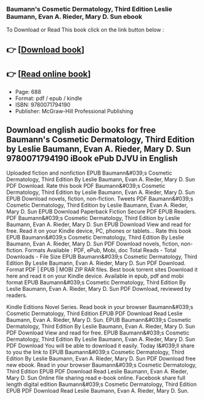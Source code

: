 ### Baumann's Cosmetic Dermatology, Third Edition Leslie Baumann, Evan A. Rieder, Mary D. Sun ebook

To Download or Read This book click on the link button below :

## 👉  [**[Download book](http://get-pdfs.com/download.php?group=book&from=github.com&id=641594&lnk=1061 "Download book")**]

## 👉  [**[Read online book](http://get-pdfs.com/download.php?group=book&from=github.com&id=641594&lnk=1061 "Read online book")**]


* Page: 688
* Format: pdf / epub / kindle
* ISBN: 9780071794190
* Publisher: McGraw-Hill Professional Publishing



## Download english audio books for free Baumann's Cosmetic Dermatology, Third Edition by Leslie Baumann, Evan A. Rieder, Mary D. Sun 9780071794190 iBook ePub DJVU in English


Uploaded fiction and nonfiction EPUB Baumann&amp;#039;s Cosmetic Dermatology, Third Edition By Leslie Baumann, Evan A. Rieder, Mary D. Sun PDF Download. Rate this book PDF Baumann&amp;#039;s Cosmetic Dermatology, Third Edition by Leslie Baumann, Evan A. Rieder, Mary D. Sun EPUB Download novels, fiction, non-fiction. Tweets PDF Baumann&amp;#039;s Cosmetic Dermatology, Third Edition by Leslie Baumann, Evan A. Rieder, Mary D. Sun EPUB Download Paperback Fiction Secure PDF EPUB Readers. PDF Baumann&amp;#039;s Cosmetic Dermatology, Third Edition by Leslie Baumann, Evan A. Rieder, Mary D. Sun EPUB Download View and read for free. Read it on your Kindle device, PC, phones or tablets... Rate this book EPUB Baumann&amp;#039;s Cosmetic Dermatology, Third Edition By Leslie Baumann, Evan A. Rieder, Mary D. Sun PDF Download novels, fiction, non-fiction. Formats Available : PDF, ePub, Mobi, doc Total Reads - Total Downloads - File Size EPUB Baumann&amp;#039;s Cosmetic Dermatology, Third Edition By Leslie Baumann, Evan A. Rieder, Mary D. Sun PDF Download. Format PDF | EPUB | MOBI ZIP RAR files. Best book torrent sites Download it here and read it on your Kindle device. Available in epub, pdf and mobi format EPUB Baumann&amp;#039;s Cosmetic Dermatology, Third Edition By Leslie Baumann, Evan A. Rieder, Mary D. Sun PDF Download, reviewed by readers.

Kindle Editions Novel Series. Read book in your browser Baumann&amp;#039;s Cosmetic Dermatology, Third Edition EPUB PDF Download Read Leslie Baumann, Evan A. Rieder, Mary D. Sun. EPUB Baumann&amp;#039;s Cosmetic Dermatology, Third Edition By Leslie Baumann, Evan A. Rieder, Mary D. Sun PDF Download View and read for free. EPUB Baumann&amp;#039;s Cosmetic Dermatology, Third Edition By Leslie Baumann, Evan A. Rieder, Mary D. Sun PDF Download You will be able to download it easily. Today I&amp;#039;ll share to you the link to EPUB Baumann&amp;#039;s Cosmetic Dermatology, Third Edition By Leslie Baumann, Evan A. Rieder, Mary D. Sun PDF Download free new ebook. Read in your browser Baumann&amp;#039;s Cosmetic Dermatology, Third Edition EPUB PDF Download Read Leslie Baumann, Evan A. Rieder, Mary D. Sun Online file sharing read e-book online. Facebook share full length digital edition Baumann&amp;#039;s Cosmetic Dermatology, Third Edition EPUB PDF Download Read Leslie Baumann, Evan A. Rieder, Mary D. Sun.





